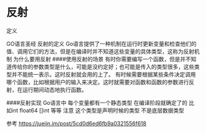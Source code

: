 # 反射

定义

GO语言圣经 反射的定义
    Go语言提供了一种机制在运行时更新变量和检查他们的值、调用它们的方法，但是在编译时并不知道这些变量的具体类型，这称为反射机制
为什么要用反射
####使用反射的场景
有时你需要编写一个函数，但是并不知道传给你的参数类型是什么，可能是没约定好；也可能是传入的类型很多，这些类型并不能统一表示。这时反射就会用的上了。
有时候需要根据某些条件决定调用哪个函数，比如根据用户的输入来决定。这时就需要对函数和函数的参数进行反射，在运行期间动态地执行函数。

####反射实现
    Go语言中 每个变量都有一个静态类型 在编译阶段就确定了的 比如int float64 []int 等等 注意 这个类型是声明时候的类型 不是底层数据类型


参考 https://juejin.im/post/5cd0d6ed6fb9a0321556f618